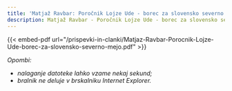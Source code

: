 ```yaml
---
title: 'Matjaž Ravbar: Poročnik Lojze Ude - borec za slovensko severno mejo'
description: Matjaž Ravbar - Poročnik Lojze Ude - borec za slovensko severno mejo
---
```


{{< embed-pdf url="/prispevki-in-clanki/Matjaz-Ravbar-Porocnik-Lojze-Ude-borec-za-slovensko-severno-mejo.pdf" >}}

*Opombi:*
- *nalaganje datoteke lahko vzame nekaj sekund;*
- *bralnik ne deluje v brskalniku Internet Explorer.*